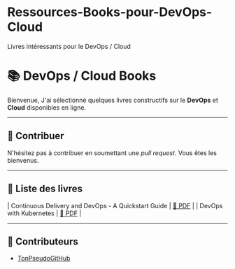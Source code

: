 # Ressources-Books-pour-DevOps-Cloud
Livres intéressants pour le DevOps / Cloud



# 📚 DevOps / Cloud Books
Bienvenue, J'ai sélectionné quelques livres constructifs sur le **DevOps** et **Cloud** disponibles en ligne.

---

## 🔄 Contribuer
N'hésitez pas à contribuer en soumettant une *pull request*. Vous êtes les bienvenus.


---

## 📖 Liste des livres

| Continuous Delivery and DevOps - A Quickstart Guide | [📄 PDF](./pdfs/Continuous%20Delivery%20and%20DevOps%20-%20A%20Quickstart%20Guide.pdf) |
| DevOps with Kubernetes | [📄 PDF](./pdfs/DevOps-with-Kubernetes.pdf) |




---

## 👥 Contributeurs

- [TonPseudoGitHub](https://github.com/TonPseudoGitHub)
